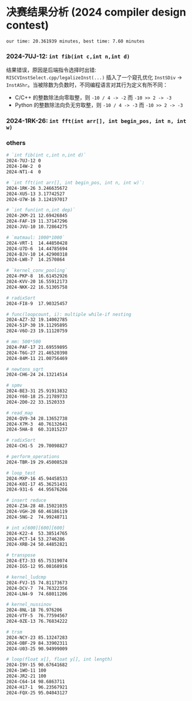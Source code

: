 # 决赛结果分析 (2024 compiler design contest)

```
our time: 20.361939 minutes, best time: 7.60 minutes
```

### 2024-7UJ-12: `int fib(int c,int n,int d)`

结果错误，原因是后端指令选择时出错: `RISCVInstSelect.cpp/legalizeInst(...)` 插入了一个窥孔优化 `InstSDiv` -> `InstAShr`。当被除数为负数时，不同编程语言对其行为定义有所不同：

- C/C++ 的整数除法向零取整，则 `-10 / 4 -> -2` 而 `-10 >> 2 -> -3`
- Python 的整数除法向负无穷取整，则 `-10 / 4 -> -3` 而 `-10 >> 2 -> -3`

### 2024-1RK-26: `int fft(int arr[], int begin_pos, int n, int w)`

### others

```bash
# `int fib(int c,int n,int d)`
2024-7UJ-12	0
2024-I4W-2	0
2024-NT1-4	0

# `int fft(int arr[], int begin_pos, int n, int w)`:
2024-1RK-26	3.246635672
2024-XU5-13	3.17742527
2024-U7W-16	3.124197017

# `int fun(int n,int dep)`
2024-2KM-21	12.69426845
2024-FAF-19	11.37147296
2024-JVU-10	10.72864275

# `matmaul: 1000*1000`
2024-VRT-1	14.44850428
2024-U7D-6	14.44785694
2024-BJV-10	14.42900318
2024-LW8-7	14.2570864

# `kernel_conv_pooling`
2024-PKP-8	16.61452926
2024-KVV-20	16.55912173
2024-NKK-22	16.51305758

# radixSort
2024-FI8-9	17.90325457

# func(loopcount, i): multiple while-if nesting
2024-AZ7-32	19.14002785
2024-51P-30	19.11295895
2024-V6O-23	19.11120759

# mm: 500*500
2024-PAF-17	21.69559895
2024-T6G-27	21.46520398
2024-84M-11	21.00756469

# newtons_sqrt
2024-CH6-24	24.13214514

# spmv
2024-BE3-31	25.91913832 
2024-Y60-18	25.21789733 
2024-2D0-22	33.1520333 

# read_map
2024-QV9-34	28.13652738 
2024-X7M-3	40.76132641 
2024-5HA-8	60.31015237 

# radixSort
2024-CH1-5	29.70098827 

# perform_operations
2024-TBR-19	29.45008528 

# loop_test
2024-MXP-16	45.94458533 
2024-K0I-17	45.36251431 
2024-931-6	44.95676266 

# insert reduce
2024-Z3A-28	48.15021035 
2024-VGH-20	60.46186119 
2024-5NG-2	74.99248711 

# int x[600][600][600]
2024-K22-4	53.38514765
2024-PCT-14	53.2746286 
2024-XRB-24	50.44852821 

# transpose
2024-ETJ-33	65.75319074 
2024-IG5-12	95.08168916 

# kernel_ludcmp
2024-FVJ-15	74.81173673 
2024-DCV-7	74.76322356 
2024-LN4-9	74.68011206 

# kernel_nussinov
2024-8NL-18	76.976206
2024-VTF-5	76.77594567
2024-0ZE-13	76.76834222 

# trsm
2024-NCY-23	85.13247283 
2024-OBF-29	84.33902311
2024-U03-25	90.94999009 

# loop(float x[], float y[], int length)
2024-I9Y-15	90.67641682 
2024-1WO-11	100 
2024-JR2-21	100  
2024-C64-14	98.6863711 
2024-H17-1	96.23567921 
2024-FQX-25	95.04043127 
```
